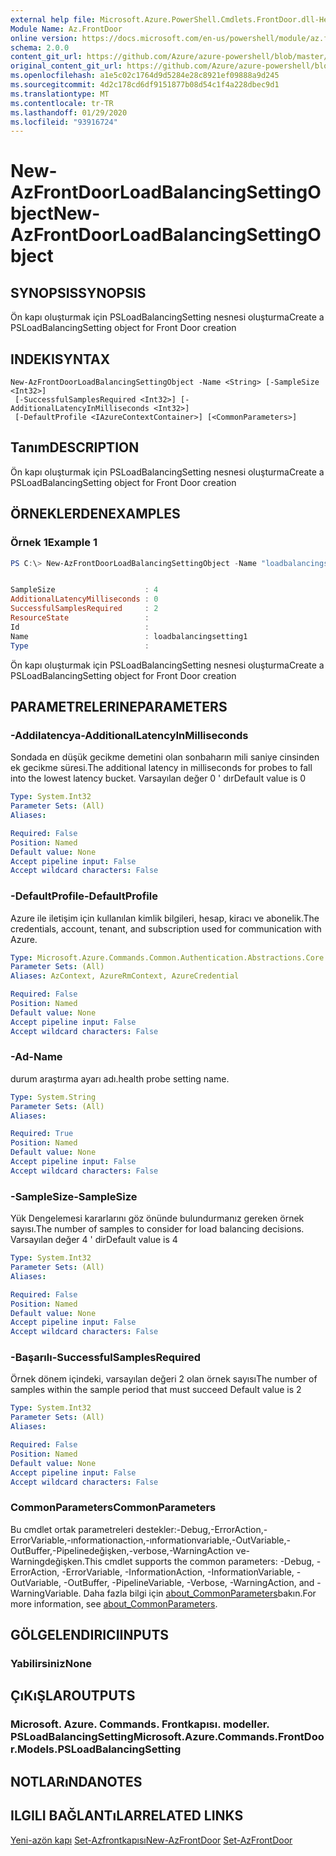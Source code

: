 ```yaml
---
external help file: Microsoft.Azure.PowerShell.Cmdlets.FrontDoor.dll-Help.xml
Module Name: Az.FrontDoor
online version: https://docs.microsoft.com/en-us/powershell/module/az.frontdoor/new-azfrontdoorloadbalancingsettingobject
schema: 2.0.0
content_git_url: https://github.com/Azure/azure-powershell/blob/master/src/FrontDoor/FrontDoor/help/New-AzFrontDoorLoadBalancingSettingObject.md
original_content_git_url: https://github.com/Azure/azure-powershell/blob/master/src/FrontDoor/FrontDoor/help/New-AzFrontDoorLoadBalancingSettingObject.md
ms.openlocfilehash: a1e5c02c1764d9d5284e28c8921ef09888a9d245
ms.sourcegitcommit: 4d2c178cd6df9151877b08d54c1f4a228dbec9d1
ms.translationtype: MT
ms.contentlocale: tr-TR
ms.lasthandoff: 01/29/2020
ms.locfileid: "93916724"
---
```

# <span data-ttu-id="5e2f8-101">New-AzFrontDoorLoadBalancingSettingObject</span><span class="sxs-lookup"><span data-stu-id="5e2f8-101">New-AzFrontDoorLoadBalancingSettingObject</span></span>

## <span data-ttu-id="5e2f8-102">SYNOPSIS</span><span class="sxs-lookup"><span data-stu-id="5e2f8-102">SYNOPSIS</span></span>
<span data-ttu-id="5e2f8-103">Ön kapı oluşturmak için PSLoadBalancingSetting nesnesi oluşturma</span><span class="sxs-lookup"><span data-stu-id="5e2f8-103">Create a PSLoadBalancingSetting object for Front Door creation</span></span>

## <span data-ttu-id="5e2f8-104">INDEKI</span><span class="sxs-lookup"><span data-stu-id="5e2f8-104">SYNTAX</span></span>

```
New-AzFrontDoorLoadBalancingSettingObject -Name <String> [-SampleSize <Int32>]
 [-SuccessfulSamplesRequired <Int32>] [-AdditionalLatencyInMilliseconds <Int32>]
 [-DefaultProfile <IAzureContextContainer>] [<CommonParameters>]
```

## <span data-ttu-id="5e2f8-105">Tanım</span><span class="sxs-lookup"><span data-stu-id="5e2f8-105">DESCRIPTION</span></span>
<span data-ttu-id="5e2f8-106">Ön kapı oluşturmak için PSLoadBalancingSetting nesnesi oluşturma</span><span class="sxs-lookup"><span data-stu-id="5e2f8-106">Create a PSLoadBalancingSetting object for Front Door creation</span></span>

## <span data-ttu-id="5e2f8-107">ÖRNEKLERDEN</span><span class="sxs-lookup"><span data-stu-id="5e2f8-107">EXAMPLES</span></span>

### <span data-ttu-id="5e2f8-108">Örnek 1</span><span class="sxs-lookup"><span data-stu-id="5e2f8-108">Example 1</span></span>
```powershell
PS C:\> New-AzFrontDoorLoadBalancingSettingObject -Name "loadbalancingsetting1"


SampleSize                    : 4
AdditionalLatencyMilliseconds : 0
SuccessfulSamplesRequired     : 2
ResourceState                 :
Id                            :
Name                          : loadbalancingsetting1
Type                          :
```

<span data-ttu-id="5e2f8-109">Ön kapı oluşturmak için PSLoadBalancingSetting nesnesi oluşturma</span><span class="sxs-lookup"><span data-stu-id="5e2f8-109">Create a PSLoadBalancingSetting object for Front Door creation</span></span>

## <span data-ttu-id="5e2f8-110">PARAMETRELERINE</span><span class="sxs-lookup"><span data-stu-id="5e2f8-110">PARAMETERS</span></span>

### <span data-ttu-id="5e2f8-111">-Addilatencya</span><span class="sxs-lookup"><span data-stu-id="5e2f8-111">-AdditionalLatencyInMilliseconds</span></span>
<span data-ttu-id="5e2f8-112">Sondada en düşük gecikme demetini olan sonbaharın mili saniye cinsinden ek gecikme süresi.</span><span class="sxs-lookup"><span data-stu-id="5e2f8-112">The additional latency in milliseconds for probes to fall into the lowest latency bucket.</span></span> <span data-ttu-id="5e2f8-113">Varsayılan değer 0 ' dır</span><span class="sxs-lookup"><span data-stu-id="5e2f8-113">Default value is 0</span></span>

```yaml
Type: System.Int32
Parameter Sets: (All)
Aliases:

Required: False
Position: Named
Default value: None
Accept pipeline input: False
Accept wildcard characters: False
```

### <span data-ttu-id="5e2f8-114">-DefaultProfile</span><span class="sxs-lookup"><span data-stu-id="5e2f8-114">-DefaultProfile</span></span>
<span data-ttu-id="5e2f8-115">Azure ile iletişim için kullanılan kimlik bilgileri, hesap, kiracı ve abonelik.</span><span class="sxs-lookup"><span data-stu-id="5e2f8-115">The credentials, account, tenant, and subscription used for communication with Azure.</span></span>

```yaml
Type: Microsoft.Azure.Commands.Common.Authentication.Abstractions.Core.IAzureContextContainer
Parameter Sets: (All)
Aliases: AzContext, AzureRmContext, AzureCredential

Required: False
Position: Named
Default value: None
Accept pipeline input: False
Accept wildcard characters: False
```

### <span data-ttu-id="5e2f8-116">-Ad</span><span class="sxs-lookup"><span data-stu-id="5e2f8-116">-Name</span></span>
<span data-ttu-id="5e2f8-117">durum araştırma ayarı adı.</span><span class="sxs-lookup"><span data-stu-id="5e2f8-117">health probe setting name.</span></span>

```yaml
Type: System.String
Parameter Sets: (All)
Aliases:

Required: True
Position: Named
Default value: None
Accept pipeline input: False
Accept wildcard characters: False
```

### <span data-ttu-id="5e2f8-118">-SampleSize</span><span class="sxs-lookup"><span data-stu-id="5e2f8-118">-SampleSize</span></span>
<span data-ttu-id="5e2f8-119">Yük Dengelemesi kararlarını göz önünde bulundurmanız gereken örnek sayısı.</span><span class="sxs-lookup"><span data-stu-id="5e2f8-119">The number of samples to consider for load balancing decisions.</span></span>
<span data-ttu-id="5e2f8-120">Varsayılan değer 4 ' dir</span><span class="sxs-lookup"><span data-stu-id="5e2f8-120">Default value is 4</span></span>

```yaml
Type: System.Int32
Parameter Sets: (All)
Aliases:

Required: False
Position: Named
Default value: None
Accept pipeline input: False
Accept wildcard characters: False
```

### <span data-ttu-id="5e2f8-121">-Başarılı</span><span class="sxs-lookup"><span data-stu-id="5e2f8-121">-SuccessfulSamplesRequired</span></span>
<span data-ttu-id="5e2f8-122">Örnek dönem içindeki, varsayılan değeri 2 olan örnek sayısı</span><span class="sxs-lookup"><span data-stu-id="5e2f8-122">The number of samples within the sample period that must succeed Default value is 2</span></span>

```yaml
Type: System.Int32
Parameter Sets: (All)
Aliases:

Required: False
Position: Named
Default value: None
Accept pipeline input: False
Accept wildcard characters: False
```

### <span data-ttu-id="5e2f8-123">CommonParameters</span><span class="sxs-lookup"><span data-stu-id="5e2f8-123">CommonParameters</span></span>
<span data-ttu-id="5e2f8-124">Bu cmdlet ortak parametreleri destekler:-Debug,-ErrorAction,-ErrorVariable,-ınformationaction,-ınformationvariable,-OutVariable,-OutBuffer,-Pipelinedeğişken,-verbose,-WarningAction ve-Warningdeğişken.</span><span class="sxs-lookup"><span data-stu-id="5e2f8-124">This cmdlet supports the common parameters: -Debug, -ErrorAction, -ErrorVariable, -InformationAction, -InformationVariable, -OutVariable, -OutBuffer, -PipelineVariable, -Verbose, -WarningAction, and -WarningVariable.</span></span> <span data-ttu-id="5e2f8-125">Daha fazla bilgi için [about_CommonParameters](https://go.microsoft.com/fwlink/?LinkID=113216)bakın.</span><span class="sxs-lookup"><span data-stu-id="5e2f8-125">For more information, see [about_CommonParameters](https://go.microsoft.com/fwlink/?LinkID=113216).</span></span>

## <span data-ttu-id="5e2f8-126">GÖLGELENDIRICI</span><span class="sxs-lookup"><span data-stu-id="5e2f8-126">INPUTS</span></span>

### <span data-ttu-id="5e2f8-127">Yabilirsiniz</span><span class="sxs-lookup"><span data-stu-id="5e2f8-127">None</span></span>

## <span data-ttu-id="5e2f8-128">ÇıKıŞLAR</span><span class="sxs-lookup"><span data-stu-id="5e2f8-128">OUTPUTS</span></span>

### <span data-ttu-id="5e2f8-129">Microsoft. Azure. Commands. Frontkapısı. modeller. PSLoadBalancingSetting</span><span class="sxs-lookup"><span data-stu-id="5e2f8-129">Microsoft.Azure.Commands.FrontDoor.Models.PSLoadBalancingSetting</span></span>

## <span data-ttu-id="5e2f8-130">NOTLARıNDA</span><span class="sxs-lookup"><span data-stu-id="5e2f8-130">NOTES</span></span>

## <span data-ttu-id="5e2f8-131">ILGILI BAĞLANTıLAR</span><span class="sxs-lookup"><span data-stu-id="5e2f8-131">RELATED LINKS</span></span>

<span data-ttu-id="5e2f8-132">[Yeni-azön kapı](./New-AzFrontDoor.md) 
 [Set-Azfrontkapısı](./Set-AzFrontDoor.md)</span><span class="sxs-lookup"><span data-stu-id="5e2f8-132">[New-AzFrontDoor](./New-AzFrontDoor.md)
[Set-AzFrontDoor](./Set-AzFrontDoor.md)</span></span>
